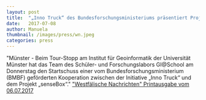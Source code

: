 ```yaml
---
layout: post
title:  "„Inno Truck“ des Bundesforschungsministeriums präsentiert Projekt „senseBox“"
date:   2017-07-08
author: Manuela
thumbnail: /images/press/wn.jpeg
categories: press
---
```

"Münster - Beim Tour-Stopp am Institut für Geoinformatik der Universität Münster hat das Team des Schüler- und Forschungslabors GI@School am Donnerstag den Startschuss einer vom Bundesforschungsministerium (BMBF) geförderten Kooperation zwischen der Initiative „Inno Truck“ und dem Projekt „senseBox“."
<a href="https://www.wn.de/" target="_blank">"Westfälische Nachrichten" Printausgabe vom 06.07.2017</a>

